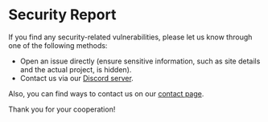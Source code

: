 # Security Report

If you find any security-related vulnerabilities, please let us know through one of the following methods:

- Open an issue directly (ensure sensitive information, such as site details and the actual project, is hidden).
- Contact us via our [Discord server](https://discord.gg/redot).

Also, you can find ways to contact us on our [contact page](https://www.redotengine.org/contact).

Thank you for your cooperation!
